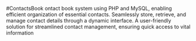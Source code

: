 #ContactsBook
ontact book system using PHP and MySQL, enabling efficient organization of essential contacts. Seamlessly store, retrieve, and manage contact details through a dynamic interface. A user-friendly solution for streamlined contact management, ensuring quick access to vital information
